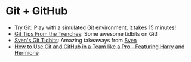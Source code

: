 # Git + GitHub     

* [Try Git](https://try.github.io): Play with a simulated Git environment, it takes 15 minutes!
* [Git Tips From the Trenches](https://ochronus.com/git-tips-from-the-trenches): Some awesome tidbits on Git!
* [Sven's Git Tidbits](https://gist.github.com/hofmannsven/6814451): Amazing takeaways from [Sven](http://www.github.com/hofmannsven)  
* [How to Use Git and GitHub in a Team like a Pro - Featuring Harry and Hermione](https://www.freecodecamp.org/news/how-to-use-git-and-github-in-a-team-like-a-pro)  
